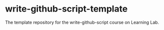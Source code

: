 # write-github-script-template
The template repository for the write-github-script course on Learning Lab.
